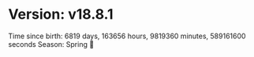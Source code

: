# Version: v18.8.1
Time since birth: 6819 days, 163656 hours, 9819360 minutes, 589161600 seconds
Season: Spring 🌸
